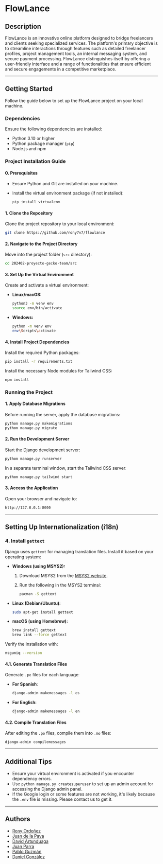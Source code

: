 # **FlowLance**

## **Description**

FlowLance is an innovative online platform designed to bridge freelancers and clients seeking specialized services. The platform's primary objective is to streamline interactions through features such as detailed freelancer profiles, project management tools, an internal messaging system, and secure payment processing. FlowLance distinguishes itself by offering a user-friendly interface and a range of functionalities that ensure efficient and secure engagements in a competitive marketplace.

---

## **Getting Started**

Follow the guide below to set up the FlowLance project on your local machine.

### **Dependencies**

Ensure the following dependencies are installed:

- Python 3.10 or higher
- Python package manager (`pip`)
- Node.js and npm

### **Project Installation Guide**

#### **0. Prerequisites**

- Ensure Python and Git are installed on your machine.
- Install the virtual environment package (if not installed):

    ```bash
    pip install virtualenv
    ```

#### **1. Clone the Repository**

Clone the project repository to your local environment:

```bash
git clone https://github.com/rony7v7/flowlance
```

#### **2. Navigate to the Project Directory**

Move into the project folder (`src` directory):

```bash
cd 202402-proyecto-gecko-team/src
```

#### **3. Set Up the Virtual Environment**

Create and activate a virtual environment:

- **Linux/macOS:**

    ```bash
    python3 -m venv env
    source env/bin/activate
    ```

- **Windows:**

    ```bash
    python -m venv env
    env\Scripts\activate
    ```

#### **4. Install Project Dependencies**

Install the required Python packages:

```bash
pip install -r requirements.txt
```

Install the necessary Node modules for Tailwind CSS:

```bash
npm install
```

### **Running the Project**

#### **1. Apply Database Migrations**

Before running the server, apply the database migrations:

```bash
python manage.py makemigrations
python manage.py migrate
```

#### **2. Run the Development Server**

Start the Django development server:

```bash
python manage.py runserver
```

In a separate terminal window, start the Tailwind CSS server:

```bash
python manage.py tailwind start
```

#### **3. Access the Application**

Open your browser and navigate to:

```
http://127.0.0.1:8000
```

---

## **Setting Up Internationalization (i18n)**

### **4. Install `gettext`**

Django uses `gettext` for managing translation files. Install it based on your operating system:

- **Windows (using MSYS2):**
    1. Download MSYS2 from the [MSYS2 website](https://www.msys2.org/).
    2. Run the following in the MSYS2 terminal:

        ```bash
        pacman -S gettext
        ```

- **Linux (Debian/Ubuntu):**

    ```bash
    sudo apt-get install gettext
    ```

- **macOS (using Homebrew):**

    ```bash
    brew install gettext
    brew link --force gettext
    ```

Verify the installation with:

```bash
msguniq --version
```

#### **4.1. Generate Translation Files**

Generate `.po` files for each language:

- **For Spanish**:

    ```bash
    django-admin makemessages -l es
    ```

- **For English**:

    ```bash
    django-admin makemessages -l en
    ```

#### **4.2. Compile Translation Files**

After editing the `.po` files, compile them into `.mo` files:

```bash
django-admin compilemessages
```

---

## **Additional Tips**

- Ensure your virtual environment is activated if you encounter dependency errors.
- Use `python manage.py createsuperuser` to set up an admin account for accessing the Django admin panel.
- If the Google login or some features are not working, it's likely because the `.env` file is missing. Please contact us to get it.

---

## **Authors**

- [Rony Ordoñez](https://github.com/Rony7v7)
- [Juan de la Pava](https://github.com/JuanJDlp)
- [David Artunduaga](https://github.com/David104087)
- [Juan Parra](https://github.com/Juanpapb0401)
- [Pablo Guzmán](https://github.com/Pableis05)
- [Daniel González](https://github.com/danielgrw)

